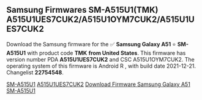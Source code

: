 <h2>Samsung Firmwares SM-A515U1(TMK) A515U1UES7CUK2/A515U1OYM7CUK2/A515U1UES7CUK2</h2>
Download the Samsung firmware for the ✅ <strong>Samsung Galaxy A51 </strong> ⭐ <strong>SM-A515U1</strong> with product code <strong>TMK</strong> <strong> from United States</strong>. This firmware has version number PDA <strong>A515U1UES7CUK2</strong> and CSC A515U1OYM7CUK2. The operating system of this firmware is Android R , with build date 2021-12-21. Changelist <strong>22754548</strong>.

[SM-A515U1](https://samfirm.shop/samsung/model/SM-A515U1)
[A515U1UES7CUK2](https://samfirm.shop/samsung/pda/A515U1UES7CUK2)
[Download Firmware Samsung Galaxy A51 SM-A515U1](https://samfirm.shop/samsung/firmware/483748)
